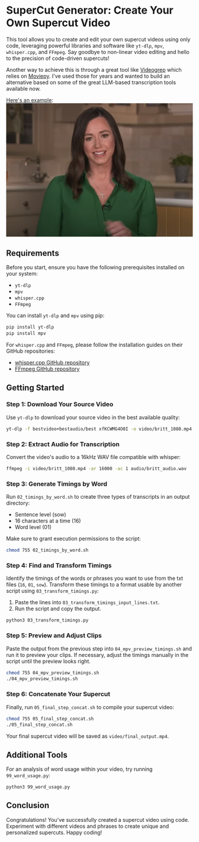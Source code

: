 # SuperCut Generator: Create Your Own Supercut Video

This tool allows you to create and edit your own supercut videos using only code, leveraging powerful libraries and software like `yt-dlp`, `mpv`, `whisper.cpp`, and `FFmpeg`. Say goodbye to non-linear video editing and hello to the precision of code-driven supercuts!

Another way to achieve this is through a great tool like [Videogrep](https://github.com/antiboredom/videogrep) which relies on [Moviepy](https://zulko.github.io/moviepy/). I've used those for years and wanted to build an alternative based on some of the great LLM-based transcription tools available now.

[Here's an example](https://www.youtube.com/watch?v=h3QYCayLHtg):
![example image](britt.png)

## Requirements

Before you start, ensure you have the following prerequisites installed on your system:

- `yt-dlp`
- `mpv`
- `whisper.cpp`
- `FFmpeg`

You can install `yt-dlp` and `mpv` using pip:

```bash
pip install yt-dlp
pip install mpv
```

For `whisper.cpp` and `FFmpeg`, please follow the installation guides on their GitHub repositories:

- [whisper.cpp GitHub repository](https://github.com/ggerganov/whisper.cpp)
- [FFmpeg GitHub repository](https://github.com/FFmpeg/FFmpeg)

## Getting Started

### Step 1: Download Your Source Video

Use `yt-dlp` to download your source video in the best available quality:

```bash
yt-dlp -f bestvideo+bestaudio/best xfKCWMG4O0I -o video/britt_1080.mp4
```

### Step 2: Extract Audio for Transcription

Convert the video's audio to a 16kHz WAV file compatible with whisper:

```bash
ffmpeg -i video/britt_1080.mp4 -ar 16000 -ac 1 audio/britt_audio.wav
```

### Step 3: Generate Timings by Word

Run `02_timings_by_word.sh` to create three types of transcripts in an output directory:

- Sentence level (sow)
- 16 characters at a time (16)
- Word level (01)

Make sure to grant execution permissions to the script:

```bash
chmod 755 02_timings_by_word.sh
```

### Step 4: Find and Transform Timings

Identify the timings of the words or phrases you want to use from the txt files (`16`, `01`, `sow`). Transform these timings to a format usable by another script using `03_transform_timings.py`:

1. Paste the lines into `03_transform_timings_input_lines.txt`.
2. Run the script and copy the output.

```bash
python3 03_transform_timings.py
```

### Step 5: Preview and Adjust Clips

Paste the output from the previous step into `04_mpv_preview_timings.sh` and run it to preview your clips. If necessary, adjust the timings manually in the script until the preview looks right.

```bash
chmod 755 04_mpv_preview_timings.sh
./04_mpv_preview_timings.sh
```

### Step 6: Concatenate Your Supercut

Finally, run `05_final_step_concat.sh` to compile your supercut video:

```bash
chmod 755 05_final_step_concat.sh
./05_final_step_concat.sh
```

Your final supercut video will be saved as `video/final_output.mp4`.

## Additional Tools

For an analysis of word usage within your video, try running `99_word_usage.py`:

```bash
python3 99_word_usage.py
```

## Conclusion

Congratulations! You've successfully created a supercut video using code. Experiment with different videos and phrases to create unique and personalized supercuts. Happy coding!
